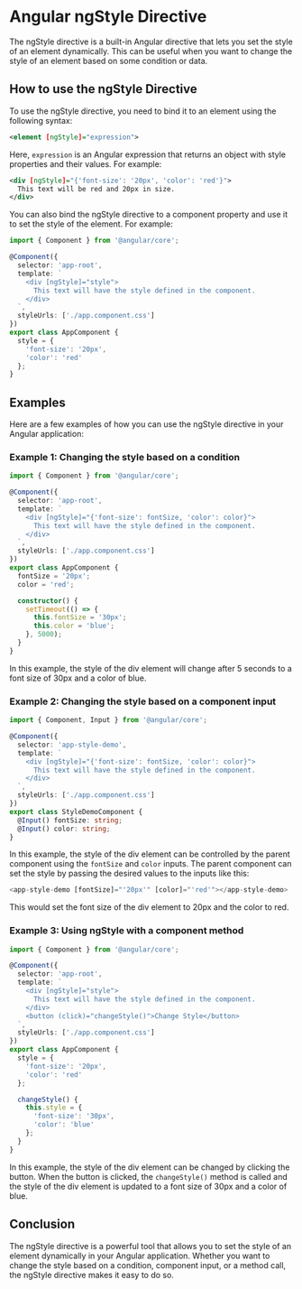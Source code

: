# Angular ngStyle Directive

The ngStyle directive is a built-in Angular directive that lets you set the style of an element dynamically. This can be useful when you want to change the style of an element based on some condition or data.

## **How to use the ngStyle Directive**

To use the ngStyle directive, you need to bind it to an element using the following syntax:

```xml
<element [ngStyle]="expression">
```

Here, `expression` is an Angular expression that returns an object with style properties and their values. For example:

```xml
<div [ngStyle]="{'font-size': '20px', 'color': 'red'}">
  This text will be red and 20px in size.
</div>
```

You can also bind the ngStyle directive to a component property and use it to set the style of the element. For example:

```typescript
import { Component } from '@angular/core';

@Component({
  selector: 'app-root',
  template: `
    <div [ngStyle]="style">
      This text will have the style defined in the component.
    </div>
  `,
  styleUrls: ['./app.component.css']
})
export class AppComponent {
  style = {
    'font-size': '20px',
    'color': 'red'
  };
}
```

## **Examples**

Here are a few examples of how you can use the ngStyle directive in your Angular application:

### **Example 1: Changing the style based on a condition**

```typescript
import { Component } from '@angular/core';

@Component({
  selector: 'app-root',
  template: `
    <div [ngStyle]="{'font-size': fontSize, 'color': color}">
      This text will have the style defined in the component.
    </div>
  `,
  styleUrls: ['./app.component.css']
})
export class AppComponent {
  fontSize = '20px';
  color = 'red';

  constructor() {
    setTimeout(() => {
      this.fontSize = '30px';
      this.color = 'blue';
    }, 5000);
  }
}
```

In this example, the style of the div element will change after 5 seconds to a font size of 30px and a color of blue.

### **Example 2: Changing the style based on a component input**

```typescript
import { Component, Input } from '@angular/core';

@Component({
  selector: 'app-style-demo',
  template: `
    <div [ngStyle]="{'font-size': fontSize, 'color': color}">
      This text will have the style defined in the component.
    </div>
  `,
  styleUrls: ['./app.component.css']
})
export class StyleDemoComponent {
  @Input() fontSize: string;
  @Input() color: string;
}
```

In this example, the style of the div element can be controlled by the parent component using the `fontSize` and `color` inputs. The parent component can set the style by passing the desired values to the inputs like this:

```typescript
<app-style-demo [fontSize]="'20px'" [color]="'red'"></app-style-demo>
```

This would set the font size of the div element to 20px and the color to red.

### **Example 3: Using ngStyle with a component method**

```typescript
import { Component } from '@angular/core';

@Component({
  selector: 'app-root',
  template: `
    <div [ngStyle]="style">
      This text will have the style defined in the component.
    </div>
    <button (click)="changeStyle()">Change Style</button>
  `,
  styleUrls: ['./app.component.css']
})
export class AppComponent {
  style = {
    'font-size': '20px',
    'color': 'red'
  };

  changeStyle() {
    this.style = {
      'font-size': '30px',
      'color': 'blue'
    };
  }
}
```

In this example, the style of the div element can be changed by clicking the button. When the button is clicked, the `changeStyle()` method is called and the style of the div element is updated to a font size of 30px and a color of blue.

## **Conclusion**

The ngStyle directive is a powerful tool that allows you to set the style of an element dynamically in your Angular application. Whether you want to change the style based on a condition, component input, or a method call, the ngStyle directive makes it easy to do so.